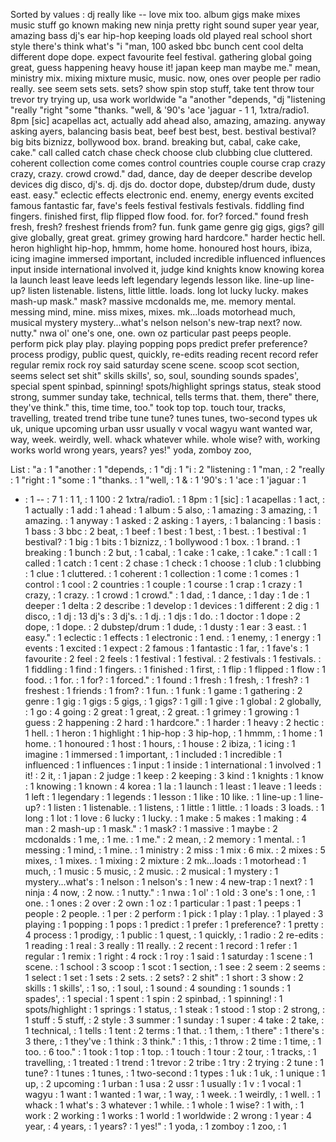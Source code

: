 Sorted by values :
dj really like -- love mix too. album gigs make mixes music stuff go known making new ninja pretty right sound super year year, amazing bass dj's ear hip-hop keeping loads old played real school short style there's think what's "i "man, 100 asked bbc bunch cent cool delta different dope dope. expect favourite feel festival. gathering global going great, guess happening heavy house it! japan keep man maybe me." mean, ministry mix. mixing mixture music, music. now, ones over people per radio really. see seem sets sets. sets? show spin stop stuff, take tent throw tour trevor try trying up, usa work worldwide "a "another "depends, "dj "listening "really "right "some "thanks. "well, & '90's 'ace 'jaguar - 1 1, 1xtra/radio1. 8pm [sic] acapellas act, actually add ahead also, amazing, amazing. anyway asking ayers, balancing basis beat, beef best best, best. bestival bestival? big bits biznizz, bollywood box. brand. breaking but, cabal, cake cake, cake." call called catch chase check choose club clubbing clue cluttered. coherent collection come comes control countries couple course crap crazy crazy, crazy. crowd crowd." dad, dance, day de deeper describe develop devices dig disco, dj's. dj. djs do. doctor dope, dubstep/drum dude, dusty east. easy." eclectic effects electronic end. enemy, energy events excited famous fantastic far, fave's feels festival festivals festivals. fiddling find fingers. finished first, flip flipped flow food. for. for? forced." found fresh fresh, fresh? freshest friends from? fun. funk game genre gig gigs, gigs? gill give globally, great great. grimey growing hard hardcore." harder hectic hell. heron highlight hip-hop, hmmm, home home. honoured host hours, ibiza, icing imagine immersed important, included incredible influenced influences input inside international involved it, judge kind knights know knowing korea la launch least leave leeds left legendary legends lesson like. line-up line-up? listen listenable. listens, little little. loads. long lot lucky lucky. makes mash-up mask." mask? massive mcdonalds me, me. memory mental. messing mind, mine. miss mixes, mixes. mk...loads motorhead much, musical mystery mystery...what's nelson nelson's new-trap next? now. nutty." nwa ol' one's one, one. own oz particular past peeps people. perform pick play play. playing popping pops predict prefer preference? process prodigy, public quest, quickly, re-edits reading recent record refer regular remix rock roy said saturday scene scene. scoop scot section, seems select set shit" skills skills', so, soul, sounding sounds spades', special spent spinbad, spinning! spots/highlight springs status, steak stood strong, summer sunday take, technical, tells terms that. them, there" there, they've think." this, time time, too." took top top. touch tour, tracks, travelling, treated trend tribe tune tune? tunes tunes, two-second types uk uk, unique upcoming urban ussr usually v vocal wagyu want wanted war, way, week. weirdly, well. whack whatever while. whole wise? with, working works world wrong years, years? yes!" yoda, zomboy zoo, 

List :
"a : 1
"another : 1
"depends, : 1
"dj : 1
"i : 2
"listening : 1
"man, : 2
"really : 1
"right : 1
"some : 1
"thanks. : 1
"well, : 1
& : 1
'90's : 1
'ace : 1
'jaguar : 1
- : 1
-- : 7
1 : 1
1, : 1
100 : 2
1xtra/radio1. : 1
8pm : 1
[sic] : 1
acapellas : 1
act, : 1
actually : 1
add : 1
ahead : 1
album : 5
also, : 1
amazing : 3
amazing, : 1
amazing. : 1
anyway : 1
asked : 2
asking : 1
ayers, : 1
balancing : 1
basis : 1
bass : 3
bbc : 2
beat, : 1
beef : 1
best : 1
best, : 1
best. : 1
bestival : 1
bestival? : 1
big : 1
bits : 1
biznizz, : 1
bollywood : 1
box. : 1
brand. : 1
breaking : 1
bunch : 2
but, : 1
cabal, : 1
cake : 1
cake, : 1
cake." : 1
call : 1
called : 1
catch : 1
cent : 2
chase : 1
check : 1
choose : 1
club : 1
clubbing : 1
clue : 1
cluttered. : 1
coherent : 1
collection : 1
come : 1
comes : 1
control : 1
cool : 2
countries : 1
couple : 1
course : 1
crap : 1
crazy : 1
crazy, : 1
crazy. : 1
crowd : 1
crowd." : 1
dad, : 1
dance, : 1
day : 1
de : 1
deeper : 1
delta : 2
describe : 1
develop : 1
devices : 1
different : 2
dig : 1
disco, : 1
dj : 13
dj's : 3
dj's. : 1
dj. : 1
djs : 1
do. : 1
doctor : 1
dope : 2
dope, : 1
dope. : 2
dubstep/drum : 1
dude, : 1
dusty : 1
ear : 3
east. : 1
easy." : 1
eclectic : 1
effects : 1
electronic : 1
end. : 1
enemy, : 1
energy : 1
events : 1
excited : 1
expect : 2
famous : 1
fantastic : 1
far, : 1
fave's : 1
favourite : 2
feel : 2
feels : 1
festival : 1
festival. : 2
festivals : 1
festivals. : 1
fiddling : 1
find : 1
fingers. : 1
finished : 1
first, : 1
flip : 1
flipped : 1
flow : 1
food. : 1
for. : 1
for? : 1
forced." : 1
found : 1
fresh : 1
fresh, : 1
fresh? : 1
freshest : 1
friends : 1
from? : 1
fun. : 1
funk : 1
game : 1
gathering : 2
genre : 1
gig : 1
gigs : 5
gigs, : 1
gigs? : 1
gill : 1
give : 1
global : 2
globally, : 1
go : 4
going : 2
great : 1
great, : 2
great. : 1
grimey : 1
growing : 1
guess : 2
happening : 2
hard : 1
hardcore." : 1
harder : 1
heavy : 2
hectic : 1
hell. : 1
heron : 1
highlight : 1
hip-hop : 3
hip-hop, : 1
hmmm, : 1
home : 1
home. : 1
honoured : 1
host : 1
hours, : 1
house : 2
ibiza, : 1
icing : 1
imagine : 1
immersed : 1
important, : 1
included : 1
incredible : 1
influenced : 1
influences : 1
input : 1
inside : 1
international : 1
involved : 1
it! : 2
it, : 1
japan : 2
judge : 1
keep : 2
keeping : 3
kind : 1
knights : 1
know : 1
knowing : 1
known : 4
korea : 1
la : 1
launch : 1
least : 1
leave : 1
leeds : 1
left : 1
legendary : 1
legends : 1
lesson : 1
like : 10
like. : 1
line-up : 1
line-up? : 1
listen : 1
listenable. : 1
listens, : 1
little : 1
little. : 1
loads : 3
loads. : 1
long : 1
lot : 1
love : 6
lucky : 1
lucky. : 1
make : 5
makes : 1
making : 4
man : 2
mash-up : 1
mask." : 1
mask? : 1
massive : 1
maybe : 2
mcdonalds : 1
me, : 1
me. : 1
me." : 2
mean, : 2
memory : 1
mental. : 1
messing : 1
mind, : 1
mine. : 1
ministry : 2
miss : 1
mix : 6
mix. : 2
mixes : 5
mixes, : 1
mixes. : 1
mixing : 2
mixture : 2
mk...loads : 1
motorhead : 1
much, : 1
music : 5
music, : 2
music. : 2
musical : 1
mystery : 1
mystery...what's : 1
nelson : 1
nelson's : 1
new : 4
new-trap : 1
next? : 1
ninja : 4
now, : 2
now. : 1
nutty." : 1
nwa : 1
ol' : 1
old : 3
one's : 1
one, : 1
one. : 1
ones : 2
over : 2
own : 1
oz : 1
particular : 1
past : 1
peeps : 1
people : 2
people. : 1
per : 2
perform : 1
pick : 1
play : 1
play. : 1
played : 3
playing : 1
popping : 1
pops : 1
predict : 1
prefer : 1
preference? : 1
pretty : 4
process : 1
prodigy, : 1
public : 1
quest, : 1
quickly, : 1
radio : 2
re-edits : 1
reading : 1
real : 3
really : 11
really. : 2
recent : 1
record : 1
refer : 1
regular : 1
remix : 1
right : 4
rock : 1
roy : 1
said : 1
saturday : 1
scene : 1
scene. : 1
school : 3
scoop : 1
scot : 1
section, : 1
see : 2
seem : 2
seems : 1
select : 1
set : 1
sets : 2
sets. : 2
sets? : 2
shit" : 1
short : 3
show : 2
skills : 1
skills', : 1
so, : 1
soul, : 1
sound : 4
sounding : 1
sounds : 1
spades', : 1
special : 1
spent : 1
spin : 2
spinbad, : 1
spinning! : 1
spots/highlight : 1
springs : 1
status, : 1
steak : 1
stood : 1
stop : 2
strong, : 1
stuff : 5
stuff, : 2
style : 3
summer : 1
sunday : 1
super : 4
take : 2
take, : 1
technical, : 1
tells : 1
tent : 2
terms : 1
that. : 1
them, : 1
there" : 1
there's : 3
there, : 1
they've : 1
think : 3
think." : 1
this, : 1
throw : 2
time : 1
time, : 1
too. : 6
too." : 1
took : 1
top : 1
top. : 1
touch : 1
tour : 2
tour, : 1
tracks, : 1
travelling, : 1
treated : 1
trend : 1
trevor : 2
tribe : 1
try : 2
trying : 2
tune : 1
tune? : 1
tunes : 1
tunes, : 1
two-second : 1
types : 1
uk : 1
uk, : 1
unique : 1
up, : 2
upcoming : 1
urban : 1
usa : 2
ussr : 1
usually : 1
v : 1
vocal : 1
wagyu : 1
want : 1
wanted : 1
war, : 1
way, : 1
week. : 1
weirdly, : 1
well. : 1
whack : 1
what's : 3
whatever : 1
while. : 1
whole : 1
wise? : 1
with, : 1
work : 2
working : 1
works : 1
world : 1
worldwide : 2
wrong : 1
year : 4
year, : 4
years, : 1
years? : 1
yes!" : 1
yoda, : 1
zomboy : 1
zoo, : 1
